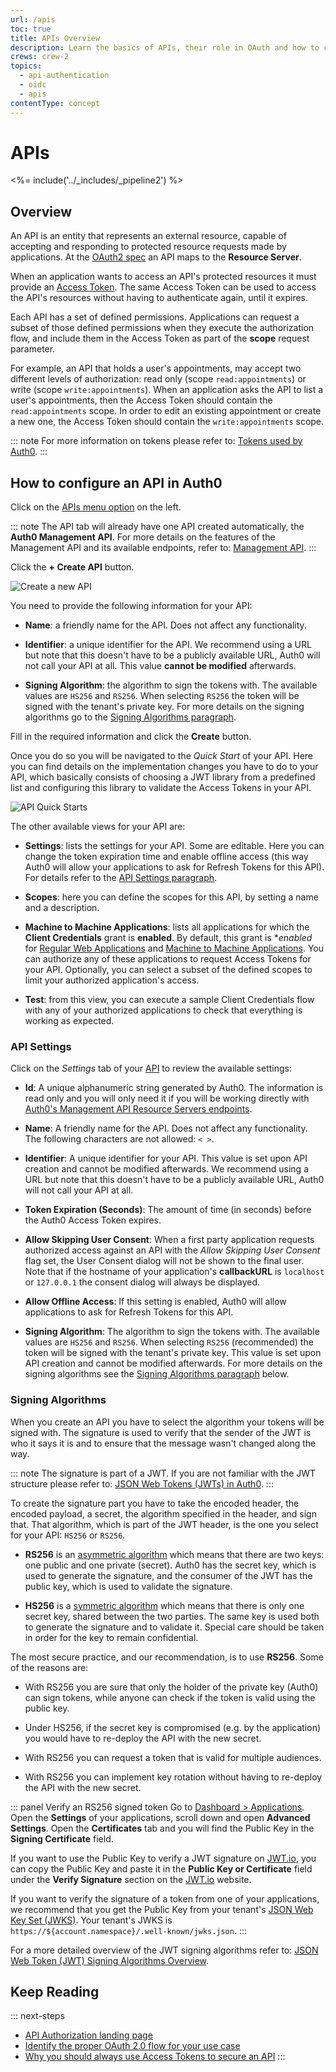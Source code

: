 ```yaml
---
url: /apis
toc: true
title: APIs Overview
description: Learn the basics of APIs, their role in OAuth and how to configure an API in Auth0 Dashboard.
crews: crew-2
topics:
  - api-authentication
  - oidc
  - apis
contentType: concept
---
```

# APIs

<%= include('../_includes/_pipeline2') %>

## Overview

An API is an entity that represents an external resource, capable of accepting and responding to protected resource requests made by applications. At the [OAuth2 spec](https://tools.ietf.org/html/rfc6749) an API maps to the **Resource Server**.

When an application wants to access an API's protected resources it must provide an [Access Token](/tokens/access-token). The same Access Token can be used to access the API's resources without having to authenticate again, until it expires.

Each API has a set of defined permissions. Applications can request a subset of those defined permissions when they execute the authorization flow, and include them in the Access Token as part of the **scope** request parameter.

For example, an API that holds a user's appointments, may accept two different levels of authorization: read only (scope `read:appointments`) or write (scope `write:appointments`). When an application asks the API to list a user's appointments, then the Access Token should contain the `read:appointments` scope. In order to edit an existing appointment or create a new one, the Access Token should contain the `write:appointments` scope.

::: note
For more information on tokens please refer to: [Tokens used by Auth0](/tokens).
:::

## How to configure an API in Auth0

Click on the [APIs menu option](${manage_url}/#/apis) on the left.

::: note
The API tab will already have one API created automatically, the **Auth0 Management API**. For more details on the features of the Management API and its available endpoints, refer to: [Management API](/api/management/v2).
:::

Click the **+ Create API** button.

![Create a new API](/media/articles/api/overview/create-api.png)

You need to provide the following information for your API:

- **Name**: a friendly name for the API. Does not affect any functionality.

- **Identifier**: a unique identifier for the API. We recommend using a URL but note that this doesn't have to be a publicly available URL, Auth0 will not call your API at all. This value **cannot be modified** afterwards.

- **Signing Algorithm**: the algorithm to sign the tokens with. The available values are `HS256` and `RS256`. When selecting `RS256` the token will be signed with the tenant's private key. For more details on the signing algorithms go to the [Signing Algorithms paragraph](#signing-algorithms).

Fill in the required information and click the **Create** button.

Once you do so you will be navigated to the *Quick Start* of your API. Here you can find details on the implementation changes you have to do to your API, which basically consists of choosing a JWT library from a predefined list and configuring this library to validate the Access Tokens in your API.

![API Quick Starts](/media/articles/api/overview/quickstarts-view.png)


The other available views for your API are:

- **Settings**: lists the settings for your API. Some are editable. Here you can change the token expiration time and enable offline access (this way Auth0 will allow your applications to ask for Refresh Tokens for this API). For details refer to the [API Settings paragraph](#api-settings).

- **Scopes**: here you can define the scopes for this API, by setting a name and a description.

- **Machine to Machine Applications**: lists all applications for which the **Client Credentials** grant is **enabled**. By default, this grant is **enabled* for [Regular Web Applications](/applications/webapps) and [Machine to Machine Applications](/applications/machine-to-machine). You can authorize any of these applications to request Access Tokens for your API. Optionally, you can select a subset of the defined scopes to  limit your authorized application's access. 

- **Test**: from this view, you can execute a sample Client Credentials flow with any of your authorized applications to check that everything is working as expected.

### API Settings

Click on the *Settings* tab of your [API](${manage_url}/#/apis) to review the available settings:

- **Id**: A unique alphanumeric string generated by Auth0. The information is read only and you will only need it if you will be working directly with [Auth0's Management API Resource Servers endpoints](/api/management/v2#!/Resource_Servers/get_resource_servers_by_id).

- **Name**: A friendly name for the API. Does not affect any functionality. The following characters are not allowed: `< >`.

- **Identifier**: A unique identifier for your API. This value is set upon API creation and cannot be modified afterwards. We recommend using a URL but note that this doesn't have to be a publicly available URL, Auth0 will not call your API at all.

- **Token Expiration (Seconds)**: The amount of time (in seconds) before the Auth0 Access Token expires.

- **Allow Skipping User Consent**: When a first party application requests authorized access against an API with the *Allow Skipping User Consent* flag set, the User Consent dialog will not be shown to the final user. Note that if the hostname of your application's **callbackURL** is `localhost` or `127.0.0.1` the consent dialog will always be displayed.

- **Allow Offline Access**: If this setting is enabled, Auth0 will allow applications to ask for Refresh Tokens for this API.

- **Signing Algorithm**: The algorithm to sign the tokens with. The available values are `HS256` and `RS256`. When selecting `RS256` (recommended) the token will be signed with the tenant's private key. This value is set upon API creation and cannot be modified afterwards. For more details on the signing algorithms see the [Signing Algorithms paragraph](#signing-algorithms) below.

### Signing Algorithms

When you create an API you have to select the algorithm your tokens will be signed with. The signature is used to verify that the sender of the JWT is who it says it is and to ensure that the message wasn't changed along the way.

::: note
The signature is part of a JWT. If you are not familiar with the JWT structure please refer to: [JSON Web Tokens (JWTs) in Auth0](/jwt#what-is-the-json-web-token-structure-).
:::

To create the signature part you have to take the encoded header, the encoded payload, a secret, the algorithm specified in the header, and sign that. That algorithm, which is part of the JWT header, is the one you select for your API: `HS256` or `RS256`.

- **RS256** is an [asymmetric algorithm](https://en.wikipedia.org/wiki/Public-key_cryptography) which means that there are two keys: one public and one private (secret). Auth0 has the secret key, which is used to generate the signature, and the consumer of the JWT has the public key, which is used to validate the signature.

- **HS256** is a [symmetric algorithm](https://en.wikipedia.org/wiki/Symmetric-key_algorithm) which means that there is only one secret key, shared between the two parties. The same key is used both to generate the signature and to validate it. Special care should be taken in order for the key to remain confidential.

The most secure practice, and our recommendation, is to use **RS256**. Some of the reasons are:

- With RS256 you are sure that only the holder of the private key (Auth0) can sign tokens, while anyone can check if the token is valid using the public key.

- Under HS256, if the secret key is compromised (e.g. by the application) you would have to re-deploy the API with the new secret.

- With RS256 you can request a token that is valid for multiple audiences.

- With RS256 you can implement key rotation without having to re-deploy the API with the new secret.

::: panel Verify an RS256 signed token
Go to [Dashboard > Applications](${manage_url}/#/applications). Open the **Settings** of your applications, scroll down and open **Advanced Settings**. Open the **Certificates** tab and you will find the Public Key in the **Signing Certificate** field.

If you want to use the Public Key to verify a JWT signature on [JWT.io](https://jwt.io/), you can copy the Public Key and paste it in the **Public Key or Certificate** field under the **Verify Signature** section on the [JWT.io](https://jwt.io/) website.

If you want to verify the signature of a token from one of your applications, we recommend that you get the Public Key from your tenant's [JSON Web Key Set (JWKS)](/jwks). Your tenant's JWKS is `https://${account.namespace}/.well-known/jwks.json`.
:::

For a more detailed overview of the JWT signing algorithms refer to: [JSON Web Token (JWT) Signing Algorithms Overview](https://auth0.com/blog/json-web-token-signing-algorithms-overview/).

## Keep Reading

::: next-steps
- [API Authorization landing page](/api-auth)
- [Identify the proper OAuth 2.0 flow for your use case](/api-auth/which-oauth-flow-to-use)
- [Why you should always use Access Tokens to secure an API](/api-auth/why-use-access-tokens-to-secure-apis)
:::
